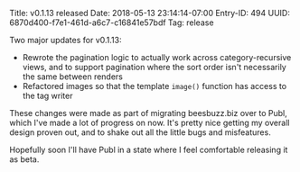 Title: v0.1.13 released
Date: 2018-05-13 23:14:14-07:00
Entry-ID: 494
UUID: 6870d400-f7e1-461d-a6c7-c16841e57bdf
Tag: release

Two major updates for v0.1.13:

* Rewrote the pagination logic to actually work across category-recursive views, and to support pagination where the
    sort order isn't necessarily the same between renders
* Refactored images so that the template `image()` function has access to the tag writer

These changes were made as part of migrating beesbuzz.biz over to Publ, which I've made a lot of progress on now.
It's pretty nice getting my overall design proven out, and to shake out all the little bugs and misfeatures.

Hopefully soon I'll have Publ in a state where I feel comfortable releasing it as beta.
